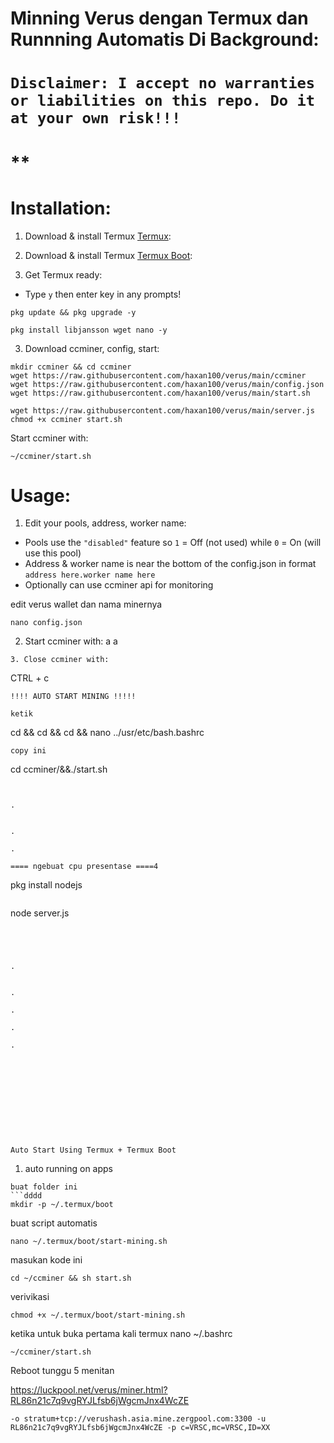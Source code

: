 # Minning Verus dengan Termux dan Runnning Automatis Di Background:

# **`Disclaimer: I accept no warranties or liabilities on this repo. Do it at your own risk!!!`**

# **

# Installation:
1. Download & install Termux [Termux](https://f-droid.org/repo/com.termux_1000.apk):

2. Download & install Termux [Termux Boot](https://f-droid.org/repo/com.termux.boot_1000.apk):


3. Get Termux ready:
- Type `y` then enter key in any prompts!
```
pkg update && pkg upgrade -y
```
```
pkg install libjansson wget nano -y
```
3. Download ccminer, config, start:
``` 8iiiiiiii.
mkdir ccminer && cd ccminer
wget https://raw.githubusercontent.com/haxan100/verus/main/ccminer
wget https://raw.githubusercontent.com/haxan100/verus/main/config.json
wget https://raw.githubusercontent.com/haxan100/verus/main/start.sh

wget https://raw.githubusercontent.com/haxan100/verus/main/server.js
chmod +x ccminer start.sh
```
Start ccminer with:
```
~/ccminer/start.sh
```
# Usage:

1. Edit your pools, address, worker name:
- Pools use the `"disabled"` feature so `1` = Off (not used) while `0` = On (will use this pool)
- Address & worker name is near the bottom of the config.json in format `address here.worker name here`
- Optionally can use ccminer api for monitoring


edit verus wallet dan nama minernya
```
nano config.json
```
2. Start ccminer with:
a
a
```
3. Close ccminer with:
```
CTRL + c

```
!!!! AUTO START MINING !!!!!

ketik 

```
cd && cd && cd && nano ../usr/etc/bash.bashrc
```
copy ini
```
cd ccminer/&&./start.sh
```


.


.

.

==== ngebuat cpu presentase ====4

```

pkg install nodejs

```
```
node server.js
```




.


.

.

.

.











Auto Start Using Termux + Termux Boot
```
1. auto running on apps
```
buat folder ini
```dddd
mkdir -p ~/.termux/boot
```
buat script automatis
```
nano ~/.termux/boot/start-mining.sh
```
masukan kode ini
```
cd ~/ccminer && sh start.sh
```
verivikasi  
```
chmod +x ~/.termux/boot/start-mining.sh
```
ketika untuk buka pertama kali termux 
nano ~/.bashrc

```
~/ccminer/start.sh
```

Reboot 
tunggu 5 menitan

https://luckpool.net/verus/miner.html?RL86n21c7q9vgRYJLfsb6jWgcmJnx4WcZE



```
-o stratum+tcp://verushash.asia.mine.zergpool.com:3300 -u RL86n21c7q9vgRYJLfsb6jWgcmJnx4WcZE -p c=VRSC,mc=VRSC,ID=XX
``` 